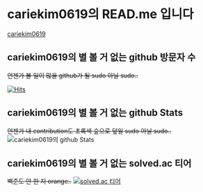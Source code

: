 # cariekim0619의 READ.me 입니다  
[cariekim0619](https://github.com/cariekim0619)  
## cariekim0619의 별 볼 거 없는 github 방문자 수  
~~언젠가 볼 일이 많을 github가 될 sudo 아닐 sudo..~~  
  
[![Hits](https://hits.seeyoufarm.com/api/count/incr/badge.svg?url=https%3A%2F%2Fgithub.com%2Fcariekim0619&count_bg=%2379C83D&title_bg=%23555555&icon=&icon_color=%23E7E7E7&title=hits&edge_flat=false)](https://hits.seeyoufarm.com)  
## cariekim0619의 별 볼 거 없는 github Stats  
~~언젠가 내 contribution도 초록색 숲으로 덮일 sudo 아닐 sudo..~~
![cariekim0619의 github Stats](https://github-readme-stats.vercel.app/api?username=cariekim0619&hide=contribs,prs)  
## cariekim0619의 별 볼 거 없는 solved.ac 티어  
~~백준도 안 한 지 orange..~~
[![solved.ac 티어](http://mazassumnida.wtf/api/generate_badge?boj=cariekim0619)](https://solved.ac/cariekim0619)  
